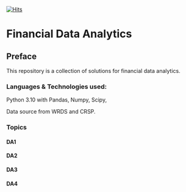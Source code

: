 [![Hits](https://hits.seeyoufarm.com/api/count/incr/badge.svg?url=https%3A%2F%2Fgit.uwaterloo.ca%2Fj22yi%2Fcfm301-financial-data-analytics&count_bg=%23FFBC93&title_bg=%238FC2FF&icon=&icon_color=%23E7E7E7&title=visits&edge_flat=false)](https://hits.seeyoufarm.com)

# Financial Data Analytics

## Preface

This repository is a collection of solutions for financial data analytics.

### Languages & Technologies used:

Python 3.10 with Pandas, Numpy, Scipy,

Data source from WRDS and CRSP.

### Topics

#### DA1

#### DA2

#### DA3

#### DA4
